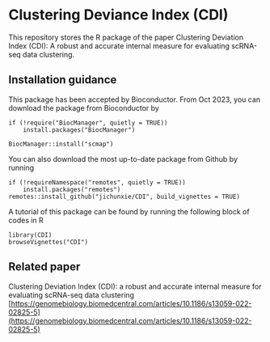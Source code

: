 # Clustering Deviance Index (CDI)

This repository stores the R package of the paper Clustering Deviation Index (CDI): A robust and
accurate internal measure for evaluating scRNA-seq data clustering. 

## Installation guidance

This package has been accepted by Bioconductor. From Oct 2023, you can download the package from Bioconductor by

```
if (!require("BiocManager", quietly = TRUE))
    install.packages("BiocManager")

BiocManager::install("scmap")

```

You can also download the most up-to-date package from Github by running

```
if (!requireNamespace("remotes", quietly = TRUE))
    install.packages("remotes")
remotes::install_github("jichunxie/CDI", build_vignettes = TRUE) 

```

A tutorial of this package can be found by running the following block of codes in R

```
library(CDI)
browseVignettes("CDI")
```
## Related paper

Clustering Deviation Index (CDI): a robust and accurate internal measure for evaluating scRNA-seq data clustering
[https://genomebiology.biomedcentral.com/articles/10.1186/s13059-022-02825-5](https://genomebiology.biomedcentral.com/articles/10.1186/s13059-022-02825-5)
